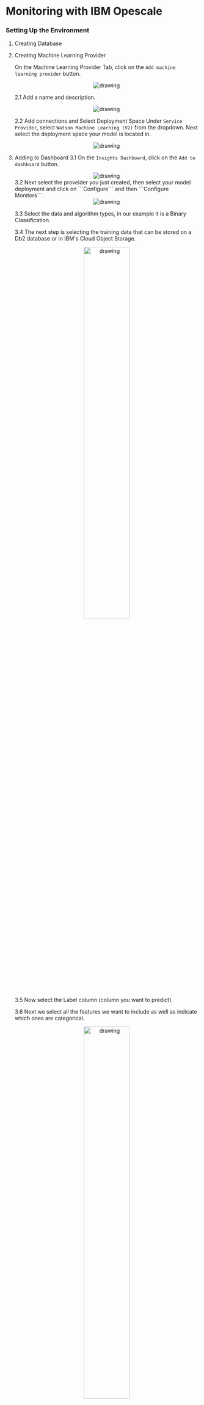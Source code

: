 # Monitoring with IBM Opescale

### Setting Up the Environment
1. Creating Database

2. Creating Machine Learning Provider

    On the Machine Learning  Provider Tab, click on the ```Add machine learning provider``` button.
    <div style="text-align:center"><img src="../assets/Openscale/Capture2.PNG" alt="drawing" /></div>

    2.1 Add a name and description.

    <div style="text-align:center"><img src="../assets/Openscale/Capture3.PNG" alt="drawing" /></div>

    2.2 Add connections  and Select Deployment Space
    Under ```Service Provider```, select ```Watson Machine Learning (V2)``` from the dropdown. Next select the deployment space your model is located in.
    <div style="text-align:center"><img src="../assets/Openscale/Capture4.PNG" alt="drawing" /></div>
  

3. Adding to Dashboard
    3.1 On the ```Insights Dashboard```, click on the ```Add to dashboard``` button.
    <div style="text-align:center"><img src="../assets/Openscale/Capture5.PNG" alt="drawing" /></div>
    3.2 Next select the proveider you just created, then select your model deployment and click on ```Configure``` and then ```Configure Monitors```.

     <div style="text-align:center"><img src="../assets/Openscale/Capture6.PNG" alt="drawing" /></div>

    3.3 Select the data and algorithm  types, in our example it is a Binary Classification.

    3.4 The next step is selecting the training data that can be stored on a Db2 database or in IBM's Cloud Object Storage.

     <div style="text-align:center"><img src="../assets/Openscale/Capture7.PNG" alt="drawing" width=50%/></div>

    3.5 Now select the Label column (column you want to predict).
    
    3.6 Next we select all the features we want to include as well as indicate which ones are categorical.
    <div style="text-align:center"><img src="../assets/Openscale/Capture8.PNG" alt="drawing" width=50%/></div>

    3.7 Here we can select Automatic Logging.

    3.8 Finally we can select ```prediction``` and ```probability``` for the model output.details

4. Configuring Monitors
    We can create monitors for ```Fairness```,  ```Quality```. ```Drift``` and ```Explainability```.

    4.1 __Fairness:__ The monitor checks your deployments for biases. It tracks when the model shows a tendency to provide a favorable (preferable) outcome more often for one group over another. 

    We have to specify which values represent favorable outcomes and then select the features to monitor for bias, in our case we chose to monitor extreme temperatures in the ```MinTemp``` and ```MaxTemp``` columns.
     <div style="text-align:center"><img src="../assets/Openscale/Capture9.PNG" alt="drawing" width=50%/></div>

    4.2 __Quality:__ This monitor evaluates how well the model predicts accurate outcomes that match labeled data. It identifies when model quality declines, so we can retrain your model if needed.

    We can set the Quality Threshold value, which Area under ROC, at 0.8.

    4.3 __Drift:__ The drift evaluation measures drop in accuracy by estimating the drop in accuracy from a base accuracy score determined by the training data and also drops in data consistency, by estimating the drop in data consistency by comparing recent model transactions to the training data.

    We can set the Drift threshold as 20%.

    4.4 __Explainability:__ This allows us to reveal which features contributed to the model’s predicted outcome for a transaction and suggests what changes would result in a different outcome.
    
    We can set all features as controllable.

### Logging 
In the ```Transactions``` page, we can see informations about transactions, including a Timestamp, Prediction and Confidence.

 <div style="text-align:center"><img src="../assets/Openscale/Capture10.PNG" alt="drawing" width=100%/></div>

#### We can also access and generate Logs via the Python API

1. First we need to initialize  the Watson Machine Learning and OpenScale clients as well as the IAMAuthenticator.

        service_credentials = {
            "apikey": credentials["apikey"],
            "url": "https://api.aiopenscale.cloud.ibm.com",
        }

        DEPLOYMENT_UID = metadata["deployment_uid"]
        MODEL_UID = metadata["model_uid"]
        MODEL_NAME = metadata["project_name"] + "_" + metadata["project_version"]
        SPACE_ID = credentials["space_id"]
        WOS_GUID = get_instance_guid(api_key=service_credentials["apikey"])
        WOS_CREDENTIALS = {
            "instance_guid": WOS_GUID,
            "apikey": service_credentials["apikey"],
            "url": "https://api.aiopenscale.cloud.ibm.com",
        }

        if WOS_GUID is None:
            print("Watson OpenScale GUID NOT FOUND")
        else:
            print(WOS_GUID)
            
        wml_credentials = {"url": credentials["url"], "apikey": credentials["apikey"]}

        wml_client = ibm_watson_machine_learning.APIClient(wml_credentials)

        wml_credentials = {
            "url": credentials["url"],
            "apikey": credentials["apikey"],
            "instance_id": "wml_local",
        }

        wml_client.set.default_space(SPACE_ID)

        authenticator = IAMAuthenticator(apikey=credentials["apikey"])
        wos_client = ibm_watson_openscale.APIClient(
            authenticator=authenticator, 
            service_url="https://api.aiopenscale.cloud.ibm.com")

2. Then we can get the model's scoring endpoint.

    
        for deployment in wml_client.deployments.get_details()['resources']:
            if DEPLOYMENT_UID in deployment['metadata']['id']:

                scoring_endpoint = deployment['entity']['status']['online_url']['url']
                
        print(scoring_endpoint)

        https://us-south.ml.cloud.ibm.com/ml/v4/deployments/e02e481d-4e56-470f-baa9-ae84a583c0a8/predictions


3. Here we display the OpenScale subscriptions.

        wos_client.subscriptions.show()

4. Now we can load a dataset and then create the request body to make the predictions.

        df_data = pd.read_csv("../data/weatherAUS_processed.csv")

        X = df_data.iloc[:, :-1]
        y = df_data[df_data.columns[-1]]
        X_train, X_test, y_train, y_test = train_test_split(
            X, y, test_size=0.01, random_state=1337
        )

        payload_scoring = {
            "input_data": [
                {
                    "fields": X.columns.to_numpy().tolist(),
                    "values": X_test.to_numpy().tolist(),
                }
            ]
        }

5. Then we send the request to our model.

        scoring_response = wml_client.deployments.score(DEPLOYMENT_UID, payload_scoring)

6. After that, we use the ```subscription_id``` we got from step 3. we get the Payload data set ID.

        subscription_id = 'bb7a45c3-15ad-4932-aeb8-8d32d54b8b05'

        payload_data_set_id = wos_client.data_sets.list(type=DataSetTypes.PAYLOAD_LOGGING, target_target_id=subscription_id, target_target_type=TargetTypes.SUBSCRIPTION).result.data_sets[0].metadata.id

        print("Payload data set id:", payload_data_set_id)


        Payload data set id: f4791725-24f8-4a00-9c13-b331ebca47f6

7. Now we can manually create logs with the predictions from our model and the data we sent in the request.

        records = [PayloadRecord(request=payload_scoring, response=scoring_response, response_time=72)]
        store_record_info = wos_client.data_sets.store_records(payload_data_set_id, records)

8. We also can do the same thing for ```Feedback``` datasets, which don't require the model prediction.

        feedback_dataset = wos_client.data_sets.list(type=DataSetTypes.FEEDBACK, 
                                                target_target_id=subscription_id, 
                                                target_target_type=TargetTypes.SUBSCRIPTION).result

        feedback_dataset_id = feedback_dataset.data_sets[0].metadata.id
        if feedback_dataset_id is None:
            print("Feedback data set not found. Please check quality monitor status.")
            sys.exit(1)

        data = X_test.to_dict('records')

        wos_client.data_sets.store_records(
            feedback_dataset_id, 
            request_body=data, 
            background_mode=False,
            header=True,
            delimiter=',',
            csv_max_line_length=1000)

        print(wos_client.data_sets.get_records_count(data_set_id=feedback_dataset_id))

9. After that We can access these datasets as Pandas dataframes.

        records2 = wos_client.data_sets.get_list_of_records(data_set_id=payload_data_set_id,output_type=ResponseTypes.PANDAS)

        df = records2.result

10. Then we can use that Pandas dataframe to create plots or other forms of analysis.

        import matplotlib.pyplot as plt

        plt.hist(df.prediction_probability)
        plt.legend(title='Predictions Probability Histogram')
        plt.show()

    <div style="text-align:center"><img src="../assets/Openscale/download.svg" alt="drawing" width=70%/></div>

### Evaluating Model
On the main ```Insights Dashboard``` when click on our deployment, we can evaluate  or model by clicking on the ```Actions``` button on the top-right and then ```Evaluate now``` in dropdown, where we can import a test dataset by either directly uploading a ```.csv``` file or by using dataset or database stored in the IBM COS.

<div style="text-align:center"><img src="../assets/Openscale/Capture13.PNG" alt="drawing" width=60%/></div>

After that, the metrics we defined for the monitors will be used to generate reports depicting our model's performance.

<div style="text-align:center"><img src="../assets/Openscale/Capture14.PNG" alt="reports" width=60%/></div>


### Explaining Predictions
Again, in the ```Transactions``` page, we can click on the ```Explain``` button, in the following page we can observe each features' relative weight indicating how strongly they influenced the model’s predicted outcome.
 <div style="text-align:center"><img src="../assets/Openscale/Capture11.PNG" alt="drawing" width=100%/></div>

In the ```Inspect``` tab, there is a table displaying the values each  feature would have to have to alter the prediction result, here we can also change the values by hand to see what the outcome would be.

 <div style="text-align:center"><img src="../assets/Openscale/Capture12.PNG" alt="drawing" width=100%/></div>
